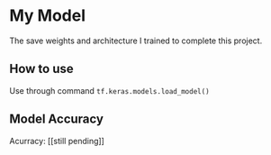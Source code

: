 # My Model

The save weights and architecture I trained to complete this project.

## How to use

Use through command `tf.keras.models.load_model()`

## Model Accuracy

Acurracy: [[still pending]]
